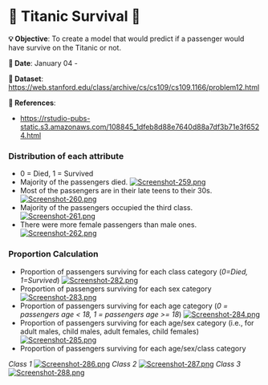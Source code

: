 # 🚢 Titanic Survival 🚢

**💡 Objective**: To create a model that would predict if a passenger would have survive on the Titanic or not.

**📅 Date**: January 04 - 

**🔢 Dataset**: https://web.stanford.edu/class/archive/cs/cs109/cs109.1166/problem12.html

**📜 References**:
- https://rstudio-pubs-static.s3.amazonaws.com/108845_1dfeb8d88e7640d88a7df3b71e3f6524.html

### Distribution of each attribute
* 0 = Died, 1 = Survived
* Majority of the passengers died.
[![Screenshot-259.png](https://i.postimg.cc/kgMhqjNc/Screenshot-259.png)](https://postimg.cc/YhVxxzsG)
* Most of the passengers are in their late teens to their 30s.
[![Screenshot-260.png](https://i.postimg.cc/52PK0wnM/Screenshot-260.png)](https://postimg.cc/jD743np8)
* Majority of the passengers occupied the third class.
[![Screenshot-261.png](https://i.postimg.cc/MH8d4tK1/Screenshot-261.png)](https://postimg.cc/XGQfBf5v)
* There were more female passengers than male ones.
[![Screenshot-262.png](https://i.postimg.cc/GtJq1YHV/Screenshot-262.png)](https://postimg.cc/n9rv4XKG)

### Proportion Calculation
* Proportion of passengers surviving for each class category (*0=Died, 1=Survived*)
[![Screenshot-282.png](https://i.postimg.cc/m2GkmqCV/Screenshot-282.png)](https://postimg.cc/yWv7dLfS)
* Proportion of passengers surviving for each sex category
[![Screenshot-283.png](https://i.postimg.cc/jdr6yM5Y/Screenshot-283.png)](https://postimg.cc/bd32hHkm)
* Proportion of passengers surviving for each age category (*0 = passengers age < 18, 1 = passengers age >= 18*)
[![Screenshot-284.png](https://i.postimg.cc/Bn717pq6/Screenshot-284.png)](https://postimg.cc/dhd1L8ZP)
* Proportion of passengers surviving for each age/sex category (i.e., for adult males, child males, adult females, child females)
[![Screenshot-285.png](https://i.postimg.cc/k5kRq5RP/Screenshot-285.png)](https://postimg.cc/3yFxZYZt)
* Proportion of passengers surviving for each age/sex/class category

*Class 1*
[![Screenshot-286.png](https://i.postimg.cc/zvPrYy3n/Screenshot-286.png)](https://postimg.cc/PvZcmrWx)
*Class 2*
[![Screenshot-287.png](https://i.postimg.cc/CMvYqQJz/Screenshot-287.png)](https://postimg.cc/z3R9mpsr)
*Class 3*
[![Screenshot-288.png](https://i.postimg.cc/52BRwH1n/Screenshot-288.png)](https://postimg.cc/SnKd4xnM)
